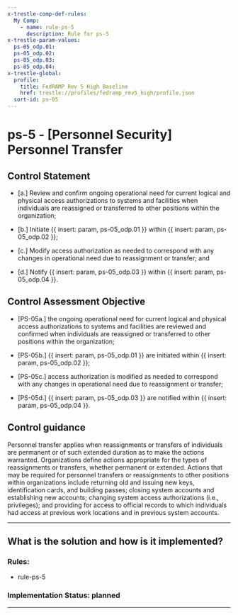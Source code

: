 ```yaml
---
x-trestle-comp-def-rules:
  My Comp:
    - name: rule-ps-5
      description: Rule for ps-5
x-trestle-param-values:
  ps-05_odp.01:
  ps-05_odp.02:
  ps-05_odp.03:
  ps-05_odp.04:
x-trestle-global:
  profile:
    title: FedRAMP Rev 5 High Baseline
    href: trestle://profiles/fedramp_rev5_high/profile.json
  sort-id: ps-05
---
```


# ps-5 - \[Personnel Security\] Personnel Transfer

## Control Statement

- \[a.\] Review and confirm ongoing operational need for current logical and physical access authorizations to systems and facilities when individuals are reassigned or transferred to other positions within the organization;

- \[b.\] Initiate {{ insert: param, ps-05_odp.01 }} within {{ insert: param, ps-05_odp.02 }};

- \[c.\] Modify access authorization as needed to correspond with any changes in operational need due to reassignment or transfer; and

- \[d.\] Notify {{ insert: param, ps-05_odp.03 }} within {{ insert: param, ps-05_odp.04 }}.

## Control Assessment Objective

- \[PS-05a.\] the ongoing operational need for current logical and physical access authorizations to systems and facilities are reviewed and confirmed when individuals are reassigned or transferred to other positions within the organization;

- \[PS-05b.\] {{ insert: param, ps-05_odp.01 }} are initiated within {{ insert: param, ps-05_odp.02 }};

- \[PS-05c.\] access authorization is modified as needed to correspond with any changes in operational need due to reassignment or transfer;

- \[PS-05d.\] {{ insert: param, ps-05_odp.03 }} are notified within {{ insert: param, ps-05_odp.04 }}.

## Control guidance

Personnel transfer applies when reassignments or transfers of individuals are permanent or of such extended duration as to make the actions warranted. Organizations define actions appropriate for the types of reassignments or transfers, whether permanent or extended. Actions that may be required for personnel transfers or reassignments to other positions within organizations include returning old and issuing new keys, identification cards, and building passes; closing system accounts and establishing new accounts; changing system access authorizations (i.e., privileges); and providing for access to official records to which individuals had access at previous work locations and in previous system accounts.

______________________________________________________________________

## What is the solution and how is it implemented?

<!-- For implementation status enter one of: implemented, partial, planned, alternative, not-applicable -->

<!-- Note that the list of rules under ### Rules: is read-only and changes will not be captured after assembly to JSON -->

<!-- Add control implementation description here for control: ps-5 -->

### Rules:

  - rule-ps-5

### Implementation Status: planned

______________________________________________________________________
